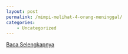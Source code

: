 ```yaml
---
layout: post
permalink: /mimpi-melihat-4-orang-meninggal/
categories:
    - Uncategorized
---
```


[Baca Selengkapnya](/03)